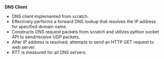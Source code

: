 **DNS Client**

- DNS client implemented from scratch. 
- Effectively performs a forward DNS lookup that resolves the IP address for specified domain name.
- Constructs DNS request packets from scratch and utilizes python socket API to send/receive UDP packets.
- After IP address is resolved, attempts to send an HTTP GET request to web server.
- RTT is measured for all DNS servers.
